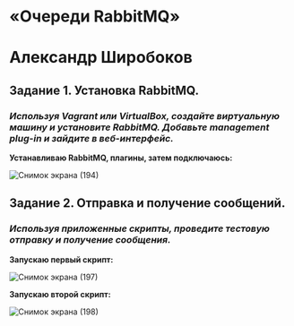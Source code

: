 # «Очереди RabbitMQ»
# Александр Широбоков
## Задание 1. Установка RabbitMQ.
### *Используя Vagrant или VirtualBox, создайте виртуальную машину и установите RabbitMQ. Добавьте management plug-in и зайдите в веб-интерфейс.*
**Устанавливаю RabbitMQ, плагины, затем подключаюсь:**

![Снимок экрана (194)](https://github.com/AleksandrShirobokov/RabbitMQ/assets/69298696/a7825260-ff59-44fd-88d7-bdf8eb079445)

## Задание 2. Отправка и получение сообщений.
### *Используя приложенные скрипты, проведите тестовую отправку и получение сообщения.*
**Запускаю первый скрипт:**

![Снимок экрана (197)](https://github.com/AleksandrShirobokov/RabbitMQ/assets/69298696/1559094e-0756-4f59-bc6a-4711a4ddac29)

**Запускаю второй скрипт:**

![Снимок экрана (198)](https://github.com/AleksandrShirobokov/RabbitMQ/assets/69298696/fce713cf-db8e-450d-9d70-4dcc336cb927)
